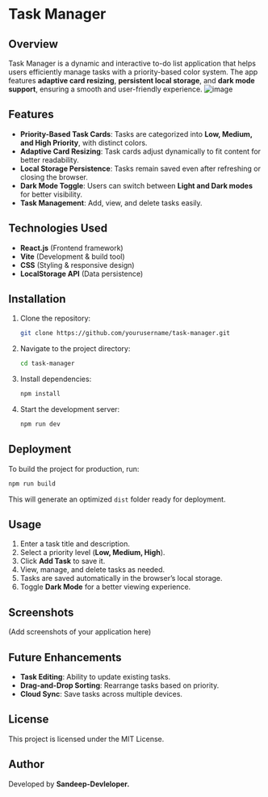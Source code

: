 # Task Manager

## Overview
Task Manager is a dynamic and interactive to-do list application that helps users efficiently manage tasks with a priority-based color system. The app features **adaptive card resizing**, **persistent local storage**, and **dark mode support**, ensuring a smooth and user-friendly experience.
![image](https://github.com/user-attachments/assets/1f272735-9b77-4747-81e4-75eaf1a1a8da)

## Features
- **Priority-Based Task Cards**: Tasks are categorized into **Low, Medium, and High Priority**, with distinct colors.
- **Adaptive Card Resizing**: Task cards adjust dynamically to fit content for better readability.
- **Local Storage Persistence**: Tasks remain saved even after refreshing or closing the browser.
- **Dark Mode Toggle**: Users can switch between **Light and Dark modes** for better visibility.
- **Task Management**: Add, view, and delete tasks easily.

## Technologies Used
- **React.js** (Frontend framework)
- **Vite** (Development & build tool)
- **CSS** (Styling & responsive design)
- **LocalStorage API** (Data persistence)

## Installation
1. Clone the repository:
   ```bash
   git clone https://github.com/yourusername/task-manager.git
   ```
2. Navigate to the project directory:
   ```bash
   cd task-manager
   ```
3. Install dependencies:
   ```bash
   npm install
   ```
4. Start the development server:
   ```bash
   npm run dev
   ```

## Deployment
To build the project for production, run:
```bash
npm run build
```
This will generate an optimized `dist` folder ready for deployment.

## Usage
1. Enter a task title and description.
2. Select a priority level (**Low, Medium, High**).
3. Click **Add Task** to save it.
4. View, manage, and delete tasks as needed.
5. Tasks are saved automatically in the browser’s local storage.
6. Toggle **Dark Mode** for a better viewing experience.

## Screenshots
(Add screenshots of your application here)

## Future Enhancements
- **Task Editing**: Ability to update existing tasks.
- **Drag-and-Drop Sorting**: Rearrange tasks based on priority.
- **Cloud Sync**: Save tasks across multiple devices.

## License
This project is licensed under the MIT License.

## Author
Developed by **Sandeep-Devleloper.**

